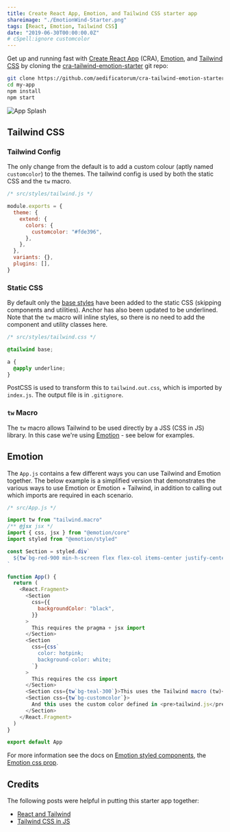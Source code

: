 ```yaml
---
title: Create React App, Emotion, and Tailwind CSS starter app
shareimage: "./EmotionWind-Starter.png"
tags: [React, Emotion, Tailwind CSS]
date: "2019-06-30T00:00:00.0Z"
# cSpell:ignore customcolor
---
```


Get up and running fast with [Create React App][create react app] (CRA), [Emotion], and [Tailwind CSS] by cloning the [cra-tailwind-emotion-starter] git repo:

```bash
git clone https://github.com/aedificatorum/cra-tailwind-emotion-starter.git my-app
cd my-app
npm install
npm start
```

![App Splash](./EmotionWind-Starter.png)

## Tailwind CSS

### Tailwind Config

The only change from the default is to add a custom colour (aptly named `customcolor`) to the themes. The tailwind config is used by both the static CSS and the `tw` macro.

```js
/* src/styles/tailwind.js */

module.exports = {
  theme: {
    extend: {
      colors: {
        customcolor: "#fde396",
      },
    },
  },
  variants: {},
  plugins: [],
}
```

### Static CSS

By default only the [base styles] have been added to the static CSS (skipping components and utilities). Anchor has also been updated to be underlined. Note that the `tw` macro will inline styles, so there is no need to add the component and utility classes here.

```css
/* src/styles/tailwind.css */

@tailwind base;

a {
  @apply underline;
}
```

PostCSS is used to transform this to `tailwind.out.css`, which is imported by `index.js`. The output file is in `.gitignore`.

### `tw` Macro

The `tw` macro allows Tailwind to be used directly by a JSS (CSS in JS) library. In this case we're using [Emotion] - see below for examples.

## Emotion

The `App.js` contains a few different ways you can use Tailwind and Emotion together. The below example is a simplified version that demonstrates the various ways to use Emotion or Emotion + Tailwind, in addition to calling out which imports are required in each scenario.

```js
/* src/App.js */

import tw from "tailwind.macro"
/** @jsx jsx */
import { css, jsx } from "@emotion/core"
import styled from "@emotion/styled"

const Section = styled.div`
  ${tw`bg-red-900 min-h-screen flex flex-col items-center justify-center text-xl text-white`};
`

function App() {
  return (
    <React.Fragment>
      <Section
        css={{
          backgroundColor: "black",
        }}
      >
        This requires the pragma + jsx import
      </Section>
      <Section
        css={css`
          color: hotpink;
          background-color: white;
        `}
      >
        This requires the css import
      </Section>
      <Section css={tw`bg-teal-300`}>This uses the Tailwind macro (tw)</Section>
      <Section css={tw`bg-customcolor`}>
        And this uses the custom color defined in <pre>tailwind.js</pre>
      </Section>
    </React.Fragment>
  )
}

export default App
```

For more information see the docs on [Emotion styled components], the [Emotion css prop].

## Credits

The following posts were helpful in putting this starter app together:

- [React and Tailwind]
- [Tailwind CSS in JS]

[cra-tailwind-emotion-starter]: https://github.com/aedificatorum/cra-tailwind-emotion-starter.git
[create react app]: https://facebook.github.io/create-react-app/
[tailwind css]: https://tailwindcss.com/
[emotion]: https://emotion.sh/docs/introduction
[base styles]: https://tailwindcss.com/docs/adding-base-styles
[emotion styled components]: https://emotion.sh/docs/styled
[emotion css prop]: https://emotion.sh/docs/css-prop
[react and tailwind]: https://blog.nardsparagas.com/cra-and-tailwind/
[tailwind css in js]: https://wetainment.com/articles/tailwind-css-in-js/
